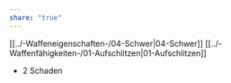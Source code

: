 ```yaml
---
share: "true"
---
```

[[../-Waffeneigenschaften-/04-Schwer|04-Schwer]] [[../-Waffenfähigkeiten-/01-Aufschlitzen|01-Aufschlitzen]]  
  
- 2 Schaden